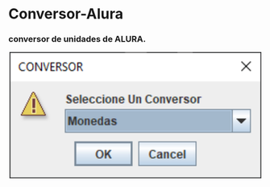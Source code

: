 # Conversor-Alura
### conversor de unidades de ALURA.

<p align="center" >
     <img width="500" heigth="300" src="/imgs/panelInicial.png">
</p>
